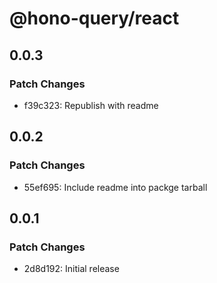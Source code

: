 # @hono-query/react

## 0.0.3

### Patch Changes

- f39c323: Republish with readme

## 0.0.2

### Patch Changes

- 55ef695: Include readme into packge tarball

## 0.0.1

### Patch Changes

- 2d8d192: Initial release
